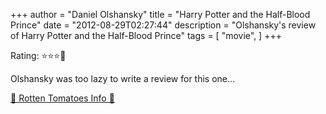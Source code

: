 +++
author = "Daniel Olshansky"
title = "Harry Potter and the Half-Blood Prince"
date = "2012-08-29T02:27:44"
description = "Olshansky's review of Harry Potter and the Half-Blood Prince"
tags = [
    "movie",
]
+++

Rating: ⭐⭐⭐🌟

Olshansky was too lazy to write a review for this one...

[🍅 Rotten Tomatoes Info 🍅](https://www.rottentomatoes.com//m/harry_potter_and_the_half_blood_prince)